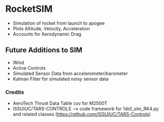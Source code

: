 # RocketSIM
- Simulation of rocket from launch to apogee
- Plots Altitude, Velocity, Acceleration
- Accounts for Aerodynamic Drag
 
## Future Additions to SIM
 - Wind
 - Active Controls
 - Simulated Sensor Data from accelerometer/barometer
 - Kalman Filter for simulated noisy sensor data


 ### Credits
 - AeroTech Thrust Data Table csv for M2500T
 - ISSUIUC/TARS-CONTROLS --> code framework for 1dof_sim_RK4.py and related classes (https://github.com/ISSUIUC/TARS-Controls)
